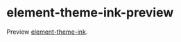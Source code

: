 # element-theme-ink-preview

Preview [element-theme-ink](https://github.com/YunYouJun/element-theme-ink).
